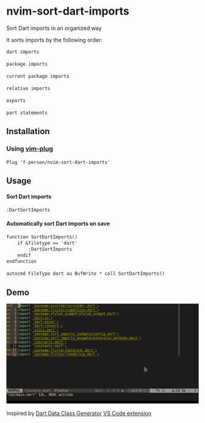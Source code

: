 # nvim-sort-dart-imports
Sort Dart imports in an organized way

It sorts imports by the following order:
```
dart imports

package imports

current package imports

relative imports

exports

part statements
```

## Installation
### Using [vim-plug](https://github.com/junegunn/vim-plug)

```vim
Plug 'f-person/nvim-sort-dart-imports'
```

## Usage
#### Sort Dart imports
```vim
:DartSortImports
```

#### Automatically sort Dart imports on save
```vim
function SortDartImports()
	if &filetype == 'dart'
		:DartSortImports
	endif
endfunction

autocmd FileType dart au BufWrite * call SortDartImports()
```

## Demo
![demo](assets/demo.gif?raw=true)

Inspired by [Dart Data Class Generator](https://github.com/bnxm/Dart-Data-Class-Generator) [VS Code extension](https://marketplace.visualstudio.com/items?itemName=BendixMa.dart-data-class-generator)
